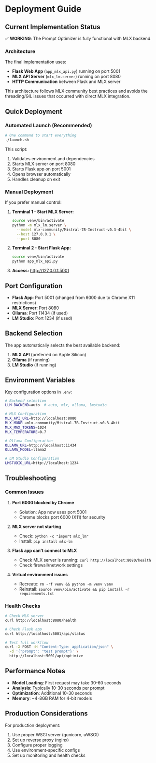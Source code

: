 # Deployment Guide

## Current Implementation Status

✅ **WORKING**: The Prompt Optimizer is fully functional with MLX backend.

### Architecture

The final implementation uses:
- **Flask Web App** (`app_mlx_api.py`) running on port 5001
- **MLX API Server** (`mlx_lm.server`) running on port 8080  
- **HTTP Communication** between Flask and MLX server

This architecture follows MLX community best practices and avoids the threading/GIL issues that occurred with direct MLX integration.

## Quick Deployment

### Automated Launch (Recommended)

```bash
# One command to start everything
./launch.sh
```

This script:
1. Validates environment and dependencies
2. Starts MLX server on port 8080
3. Starts Flask app on port 5001
4. Opens browser automatically
5. Handles cleanup on exit

### Manual Deployment

If you prefer manual control:

1. **Terminal 1 - Start MLX Server:**
   ```bash
   source venv/bin/activate
   python -m mlx_lm.server \
     --model mlx-community/Mistral-7B-Instruct-v0.3-4bit \
     --host 127.0.0.1 \
     --port 8080
   ```

2. **Terminal 2 - Start Flask App:**
   ```bash
   source venv/bin/activate
   python app_mlx_api.py
   ```

3. **Access:** http://127.0.0.1:5001

## Port Configuration

- **Flask App**: Port 5001 (changed from 6000 due to Chrome X11 restrictions)
- **MLX Server**: Port 8080
- **Ollama**: Port 11434 (if used)
- **LM Studio**: Port 1234 (if used)

## Backend Selection

The app automatically selects the best available backend:
1. **MLX API** (preferred on Apple Silicon)
2. **Ollama** (if running)
3. **LM Studio** (if running)

## Environment Variables

Key configuration options in `.env`:

```bash
# Backend selection
LLM_BACKEND=auto  # auto, mlx, ollama, lmstudio

# MLX Configuration
MLX_API_URL=http://localhost:8080
MLX_MODEL=mlx-community/Mistral-7B-Instruct-v0.3-4bit
MLX_MAX_TOKENS=1024
MLX_TEMPERATURE=0.7

# Ollama Configuration
OLLAMA_URL=http://localhost:11434
OLLAMA_MODEL=llama2

# LM Studio Configuration
LMSTUDIO_URL=http://localhost:1234
```

## Troubleshooting

### Common Issues

1. **Port 6000 blocked by Chrome**
   - Solution: App now uses port 5001
   - Chrome blocks port 6000 (X11) for security

2. **MLX server not starting**
   - Check: `python -c "import mlx_lm"`
   - Install: `pip install mlx-lm`

3. **Flask app can't connect to MLX**
   - Check MLX server is running: `curl http://localhost:8080/health`
   - Check firewall/network settings

4. **Virtual environment issues**
   - Recreate: `rm -rf venv && python -m venv venv`
   - Reinstall: `source venv/bin/activate && pip install -r requirements.txt`

### Health Checks

```bash
# Check MLX server
curl http://localhost:8080/health

# Check Flask app
curl http://localhost:5001/api/status

# Test full workflow
curl -X POST -H "Content-Type: application/json" \
  -d '{"prompt": "test prompt"}' \
  http://localhost:5001/api/optimize
```

## Performance Notes

- **Model Loading**: First request may take 30-60 seconds
- **Analysis**: Typically 10-30 seconds per prompt
- **Optimization**: Additional 10-30 seconds
- **Memory**: ~4-8GB RAM for 4-bit models

## Production Considerations

For production deployment:
1. Use proper WSGI server (gunicorn, uWSGI)
2. Set up reverse proxy (nginx)
3. Configure proper logging
4. Use environment-specific configs
5. Set up monitoring and health checks
